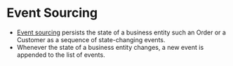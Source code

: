 # Event Sourcing
- [Event sourcing](https://microservices.io/patterns/data/event-sourcing.html) persists the state of a business entity such an Order or a Customer as a sequence of state-changing events.
- Whenever the state of a business entity changes, a new event is appended to the list of events.

